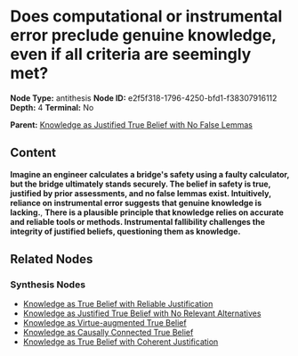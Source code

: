 # Does computational or instrumental error preclude genuine knowledge, even if all criteria are seemingly met?

**Node Type:** antithesis
**Node ID:** e2f5f318-1796-4250-bfd1-f38307916112
**Depth:** 4
**Terminal:** No

**Parent:** [Knowledge as Justified True Belief with No False Lemmas](knowledge-as-justified-true-belief-with-no-false-lemmas-synthesis-e62bc6e0-4de9-405b-bcce-54dcabd19a36.md)

## Content

**Imagine an engineer calculates a bridge's safety using a faulty calculator, but the bridge ultimately stands securely. The belief in safety is true, justified by prior assessments, and no false lemmas exist. Intuitively, reliance on instrumental error suggests that genuine knowledge is lacking.**, **There is a plausible principle that knowledge relies on accurate and reliable tools or methods. Instrumental fallibility challenges the integrity of justified beliefs, questioning them as knowledge.**

## Related Nodes

### Synthesis Nodes

- [Knowledge as True Belief with Reliable Justification](knowledge-as-true-belief-with-reliable-justification-synthesis-ed5b33da-8e51-4ffb-b2d0-2a667bc2a4ad.md)
- [Knowledge as Justified True Belief with No Relevant Alternatives](knowledge-as-justified-true-belief-with-no-relevant-alternatives-synthesis-3fcb5ee5-dbe7-407d-bea8-73ae25e3088e.md)
- [Knowledge as Virtue-augmented True Belief](knowledge-as-virtue-augmented-true-belief-synthesis-39132c15-0676-405b-b266-dd5f58632e0c.md)
- [Knowledge as Causally Connected True Belief](knowledge-as-causally-connected-true-belief-synthesis-7bfb6edc-f436-4d4b-a71c-07a68c32e532.md)
- [Knowledge as True Belief with Coherent Justification](knowledge-as-true-belief-with-coherent-justification-synthesis-5b9fa0ae-3d38-45e9-8650-ab3e06be8e9e.md)
